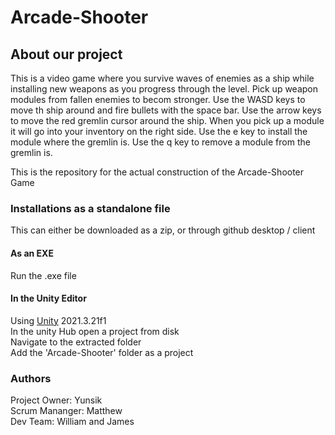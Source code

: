 # Arcade-Shooter

## About our project
This is a video game where you survive waves of enemies as a ship while installing new weapons as you progress through the level. 
Pick up weapon modules from fallen enemies to becom stronger. 
Use the WASD keys to move th ship around and fire bullets with the space bar. 
Use the arrow keys to move the red gremlin cursor around the ship. 
When you pick up a module it will go into your inventory on the right side. 
Use the e key to install the module where the gremlin is. 
Use the q key to remove a module from the gremlin is.
  
  This is the repository for the actual construction of the Arcade-Shooter Game

### Installations as a standalone file  
This can either be downloaded as a zip, or through github desktop / client  

#### As an EXE
Run the .exe file  

#### In the Unity Editor
Using [Unity](https://unity.com/releases/editor/qa/lts-releases) 2021.3.21f1  
In the unity Hub open a project from disk  
Navigate to the extracted folder  
Add the 'Arcade-Shooter' folder as a project  

### Authors
 Project Owner: Yunsik  
 Scrum Mananger: Matthew  
 Dev Team: William and James  
